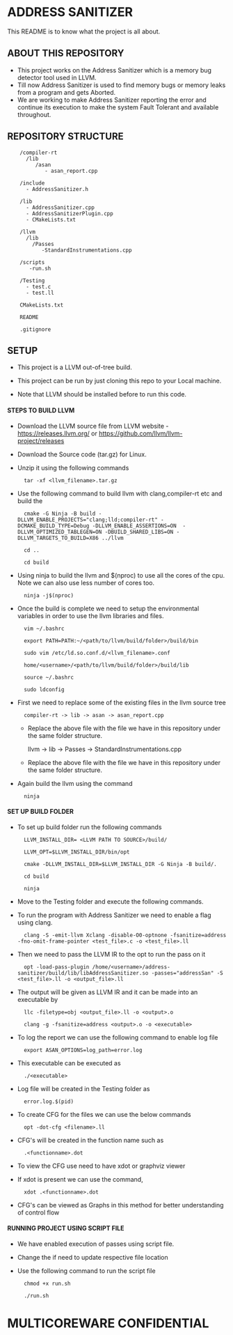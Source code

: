 # ADDRESS SANITIZER #

This README is to know what the project is all about.

## ABOUT THIS REPOSITORY ##

* This project works on the Address Sanitizer which is a memory bug detector tool used in LLVM.
* Till now Address Sanitizer is used to find memory bugs or memory leaks from a program and gets Aborted.
* We are working to make Address Sanitizer reporting the error and continue its execution to make the system Fault Tolerant and available throughout. 

## REPOSITORY STRUCTURE ##

        
        /compiler-rt
          /lib
             /asan
                - asan_report.cpp

        /include
          - AddressSanitizer.h

        /lib
          - AddressSanitizer.cpp
          - AddressSanitizerPlugin.cpp
          - CMakeLists.txt

        /llvm
          /lib
            /Passes
               -StandardInstrumentations.cpp

        /scripts
           -run.sh

        /Testing
          - test.c
          - test.ll

        CMakeLists.txt
        
        README

        .gitignore

        


## SETUP ##

* This project is a LLVM out-of-tree build.

* This project can be run by just cloning this repo to your Local machine.

* Note that LLVM should be installed before to run this code.

#### STEPS TO BUILD LLVM ####

* Download the LLVM source file from LLVM website - https://releases.llvm.org/ or https://github.com/llvm/llvm-project/releases

* Download the Source code (tar.gz) for Linux.

* Unzip it using the following commands


        tar -xf <llvm_filename>.tar.gz


* Use the following command to build llvm with clang,compiler-rt etc and build the 


        cmake -G Ninja -B build -DLLVM_ENABLE_PROJECTS="clang;lld;compiler-rt" -DCMAKE_BUILD_TYPE=Debug -DLLVM_ENABLE_ASSERTIONS=ON  -DLLVM_OPTIMIZED_TABLEGEN=ON -DBUILD_SHARED_LIBS=ON -DLLVM_TARGETS_TO_BUILD=X86 ../llvm

        cd ..

        cd build


* Using ninja to build the llvm and $(nproc) to use all the cores of the cpu. Note we can also use less number of cores too.


        ninja -j$(nproc)


* Once the build is complete we need to setup the environmental variables in order to use the llvm libraries and files.


        vim ~/.bashrc

        export PATH=PATH:~/<path/to/llvm/build/folder>/build/bin

        sudo vim /etc/ld.so.conf.d/<llvm_filename>.conf

        home/<username>/<path/to/llvm/build/folder>/build/lib

        source ~/.bashrc

        sudo ldconfig


* First we need to replace some of the existing files in the llvm source tree


        compiler-rt -> lib -> asan -> asan_report.cpp

   * Replace the above file with the file we have in this repository under the same folder structure.


        llvm -> lib -> Passes -> StandardInstrumentations.cpp

   * Replace the above file with the file we have in this repository under the same folder structure.

* Again build the llvm using the command


        ninja


#### SET UP BUILD FOLDER ####

* To set up build folder run the following commands 


        LLVM_INSTALL_DIR= <LLVM PATH TO SOURCE>/build/
        
        LLVM_OPT=$LLVM_INSTALL_DIR/bin/opt
        
        cmake -DLLVM_INSTALL_DIR=$LLVM_INSTALL_DIR -G Ninja -B build/.
        
        cd build
        
        ninja


* Move to the Testing folder and execute the following commands.

* To run the program with Address Sanitizer we need to enable a flag using clang.


        clang -S -emit-llvm Xclang -disable-O0-optnone -fsanitize=address -fno-omit-frame-pointer <test_file>.c -o <test_file>.ll


* Then we need to pass the LLVM IR to the opt to run the pass on it


        opt -load-pass-plugin /home/<username>/address-sanitizer/build/lib/libAddressSanitizer.so -passes="addressSan" -S <test_file>.ll -o <output_file>.ll


* The output will be given as LLVM IR and it can be made into an executable by


        llc -filetype=obj <output_file>.ll -o <output>.o

        clang -g -fsanitize=address <output>.o -o <executable>

* To log the report we can use the following command to enable log file


        export ASAN_OPTIONS=log_path=error.log


* This executable can be executed as


        ./<executable>


* Log file will be created in the Testing folder as


        error.log.$(pid)


* To create CFG for the files we can use the below commands


        opt -dot-cfg <filename>.ll


* CFG's will be created in the function name such as

        .<functionname>.dot


* To view the CFG use need to have xdot or graphviz viewer
* If xdot is present we can use the command,


        xdot .<functionname>.dot


* CFG's can be viewed as Graphs in this method for better understanding of control flow

#### RUNNING PROJECT USING SCRIPT FILE ####

* We have enabled execution of passes using script file.
* Change the if need to update respective file location 

* Use the following command to run the script file


        chmod +x run.sh

        ./run.sh
        
        
# MULTICOREWARE CONFIDENTIAL #